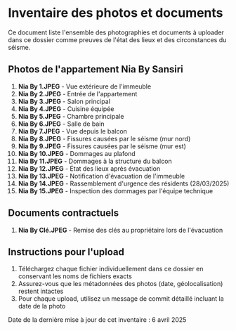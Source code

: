 # Inventaire des photos et documents

Ce document liste l'ensemble des photographies et documents à uploader dans ce dossier comme preuves de l'état des lieux et des circonstances du séisme.

## Photos de l'appartement Nia By Sansiri

1. **Nia By 1.JPEG** - Vue extérieure de l'immeuble
2. **Nia By 2.JPEG** - Entrée de l'appartement
3. **Nia By 3.JPEG** - Salon principal
4. **Nia By 4.JPEG** - Cuisine équipée
5. **Nia By 5.JPEG** - Chambre principale
6. **Nia By 6.JPEG** - Salle de bain
7. **Nia By 7.JPEG** - Vue depuis le balcon
8. **Nia By 8.JPEG** - Fissures causées par le séisme (mur nord)
9. **Nia By 9.JPEG** - Fissures causées par le séisme (mur est)
10. **Nia By 10.JPEG** - Dommages au plafond
11. **Nia By 11.JPEG** - Dommages à la structure du balcon
12. **Nia By 12.JPEG** - État des lieux après évacuation
13. **Nia By 13.JPEG** - Notification d'évacuation de l'immeuble
14. **Nia By 14.JPEG** - Rassemblement d'urgence des résidents (28/03/2025)
15. **Nia By 15.JPEG** - Inspection des dommages par l'équipe technique

## Documents contractuels

1. **Nia By Clé.JPEG** - Remise des clés au propriétaire lors de l'évacuation

## Instructions pour l'upload

1. Téléchargez chaque fichier individuellement dans ce dossier en conservant les noms de fichiers exacts
2. Assurez-vous que les métadonnées des photos (date, géolocalisation) restent intactes
3. Pour chaque upload, utilisez un message de commit détaillé incluant la date de la photo

Date de la dernière mise à jour de cet inventaire : 6 avril 2025